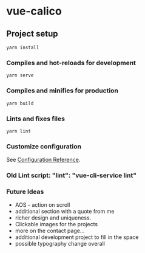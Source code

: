 # vue-calico

## Project setup
```
yarn install
```

### Compiles and hot-reloads for development
```
yarn serve
```

### Compiles and minifies for production
```
yarn build
```

### Lints and fixes files
```
yarn lint
```

### Customize configuration
See [Configuration Reference](https://cli.vuejs.org/config/).


### Old Lint script: "lint": "vue-cli-service lint"

### Future Ideas

- AOS - action on scroll
- additional section with a quote from me
- richer design and uniqueness.
- Clickable images for the projects
- more on the contact page...
- additional development project to fill in the space
- possible typography change overall

